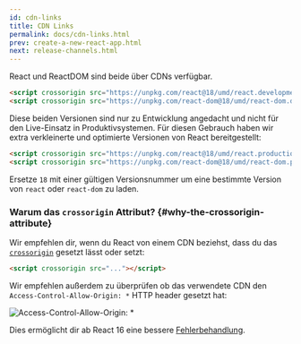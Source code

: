```yaml
---
id: cdn-links
title: CDN Links
permalink: docs/cdn-links.html
prev: create-a-new-react-app.html
next: release-channels.html
---
```


React und ReactDOM sind beide über CDNs verfügbar.

```html
<script crossorigin src="https://unpkg.com/react@18/umd/react.development.js"></script>
<script crossorigin src="https://unpkg.com/react-dom@18/umd/react-dom.development.js"></script>
```

Diese beiden Versionen sind nur zu Entwicklung angedacht und nicht für den Live-Einsatz in Produktivsystemen.
Für diesen Gebrauch haben wir extra verkleinerte und optimierte Versionen von React bereitgestellt:

```html
<script crossorigin src="https://unpkg.com/react@18/umd/react.production.min.js"></script>
<script crossorigin src="https://unpkg.com/react-dom@18/umd/react-dom.production.min.js"></script>
```

Ersetze `18` mit einer gültigen Versionsnummer um eine bestimmte Version von `react` oder `react-dom` zu laden.

### Warum das `crossorigin` Attribut? {#why-the-crossorigin-attribute}

Wir empfehlen dir, wenn du React von einem CDN beziehst, dass du das [`crossorigin`](https://developer.mozilla.org/en-US/docs/Web/HTML/CORS_settings_attributes) gesetzt lässt oder setzt:

```html
<script crossorigin src="..."></script>
```

Wir empfehlen außerdem zu überprüfen ob das verwendete CDN den `Access-Control-Allow-Origin: *` HTTP header gesetzt hat:

![Access-Control-Allow-Origin: *](../images/docs/cdn-cors-header.png)

Dies ermöglicht dir ab React 16 eine bessere [Fehlerbehandlung](/blog/2017/07/26/error-handling-in-react-16.html).
